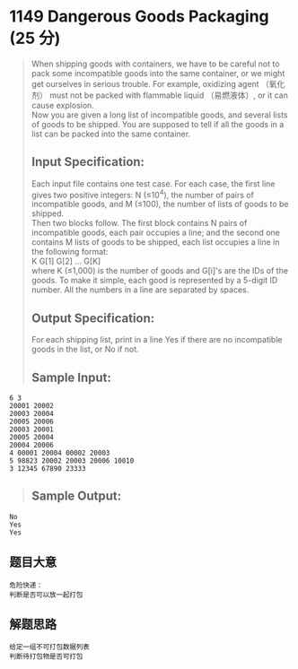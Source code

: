 # 1149 Dangerous Goods Packaging (25 分)  
> When shipping goods with containers, we have to be careful not to pack some incompatible goods into the same container, or we might get ourselves in serious trouble. For example, oxidizing agent （氧化剂） must not be packed with flammable liquid （易燃液体）, or it can cause explosion.  
> Now you are given a long list of incompatible goods, and several lists of goods to be shipped. You are supposed to tell if all the goods in a list can be packed into the same container.  
> ## Input Specification:  
> Each input file contains one test case. For each case, the first line gives two positive integers: N (≤10<sup>4</sup>), the number of pairs of incompatible goods, and M (≤100), the number of lists of goods to be shipped.  
> Then two blocks follow. The first block contains N pairs of incompatible goods, each pair occupies a line; and the second one contains M lists of goods to be shipped, each list occupies a line in the following format:  
> K G[1] G[2] ... G[K]  
> where K (≤1,000) is the number of goods and G[i]'s are the IDs of the goods. To make it simple, each good is represented by a 5-digit ID number. All the numbers in a line are separated by spaces.  
> ## Output Specification:  
> For each shipping list, print in a line Yes if there are no incompatible goods in the list, or No if not.  
> ## Sample Input:
```
6 3
20001 20002
20003 20004
20005 20006
20003 20001
20005 20004
20004 20006
4 00001 20004 00002 20003
5 98823 20002 20003 20006 10010
3 12345 67890 23333
```
> ## Sample Output:
```
No
Yes
Yes
```
## 题目大意
```
危险快递：
判断是否可以放一起打包
```
## 解题思路
```
给定一组不可打包数据列表
判断待打包物是否可打包
```
